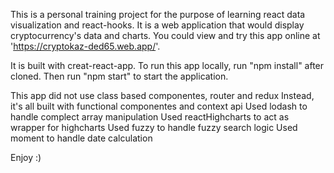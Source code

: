 This is a personal training project for the purpose of learning react data visualization and react-hooks.
It is a web application that would display cryptocurrency's data and charts.
You could view and try this app online at 'https://cryptokaz-ded65.web.app/'.


It is built with creat-react-app.
To run this app locally, run "npm install" after cloned.
Then run "npm start" to start the application.

This app did not use class based componentes, router and redux
Instead, it's all built with functional componentes and context api
Used lodash to handle complect array manipulation
Used reactHighcharts to act as wrapper for highcharts
Used fuzzy to handle fuzzy search logic
Used moment to handle date calculation

Enjoy :)

